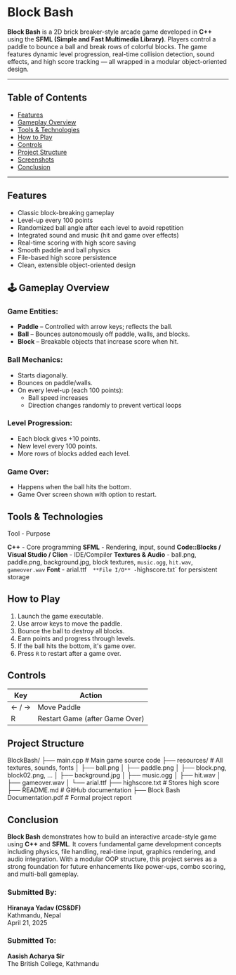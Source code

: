#  Block Bash

**Block Bash** is a 2D brick breaker-style arcade game developed in **C++** using the **SFML (Simple and Fast Multimedia Library)**. Players control a paddle to bounce a ball and break rows of colorful blocks. The game features dynamic level progression, real-time collision detection, sound effects, and high score tracking — all wrapped in a modular object-oriented design.

---

##  Table of Contents

- [Features](#features)
- [Gameplay Overview](#gameplay-overview)
- [Tools & Technologies](#tools--technologies)
- [How to Play](#how-to-play)
- [Controls](#controls)
- [Project Structure](#project-structure)
- [Screenshots](#screenshots)
- [Conclusion](#conclusion)

---

##  Features

-  Classic block-breaking gameplay
-  Level-up every 100 points
-  Randomized ball angle after each level to avoid repetition
-  Integrated sound and music (hit and game over effects)
-  Real-time scoring with high score saving
-  Smooth paddle and ball physics
-  File-based high score persistence
-  Clean, extensible object-oriented design


## 🕹️ Gameplay Overview

###  Game Entities:
- **Paddle** – Controlled with arrow keys; reflects the ball.
- **Ball** – Bounces autonomously off paddle, walls, and blocks.
- **Block** – Breakable objects that increase score when hit.

###  Ball Mechanics:
- Starts diagonally.
- Bounces on paddle/walls.
- On every level-up (each 100 points):
  - Ball speed increases
  - Direction changes randomly to prevent vertical loops

###  Level Progression:
- Each block gives +10 points.
- New level every 100 points.
- More rows of blocks added each level.

###  Game Over:
- Happens when the ball hits the bottom.
- Game Over screen shown with option to restart.


##  Tools & Technologies

 Tool - Purpose 

 **C++** - Core programming 
 **SFML** - Rendering, input, sound 
 **Code::Blocks / Visual Studio / Clion** - IDE/Compiler 
 **Textures & Audio** - ball.png, paddle.png, background.jpg, block textures, `music.ogg`, `hit.wav`, `gameover.wav` 
 **Font** - arial.ttf` 
 **File I/O** -`highscore.txt` for persistent storage 



##  How to Play

1. Launch the game executable.
2. Use arrow keys to move the paddle.
3. Bounce the ball to destroy all blocks.
4. Earn points and progress through levels.
5. If the ball hits the bottom, it's game over.
6. Press `R` to restart after a game over.



##  Controls

| Key | Action |
|-----|--------|
| ← / → | Move Paddle |
| R     | Restart Game (after Game Over) |


##  Project Structure


BlockBash/
├── main.cpp                # Main game source code
├── resources/              # All textures, sounds, fonts
│   ├── ball.png
│   ├── paddle.png
│   ├── block.png, block02.png, ...
│   ├── background.jpg
│   ├── music.ogg
│   ├── hit.wav
│   ├── gameover.wav
│   └── arial.ttf
├── highscore.txt           # Stores high score
├── README.md               # GitHub documentation
├── Block Bash Documentation.pdf  # Formal project report



##  Conclusion

**Block Bash** demonstrates how to build an interactive arcade-style game using **C++** and **SFML**. It covers fundamental game development concepts including physics, file handling, real-time input, graphics rendering, and audio integration. With a modular OOP structure, this project serves as a strong foundation for future enhancements like power-ups, combo scoring, and multi-ball gameplay.



###  Submitted By:
**Hiranaya Yadav (CS&DF)**  
 Kathmandu, Nepal  
 April 21, 2025



### Submitted To:
**Aasish Acharya Sir**  
The British College, Kathmandu


